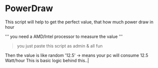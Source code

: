 # PowerDraw
This script will help to get the perfect value, that how much power draw in hour

''' you need a AMD/Intel processor to measure the value '''
>you just paste this script as admin & all fun

Then the value is like random '12.5' -> means your pc will consume 12.5 Watt/hour
This is basic logic behind this..|

